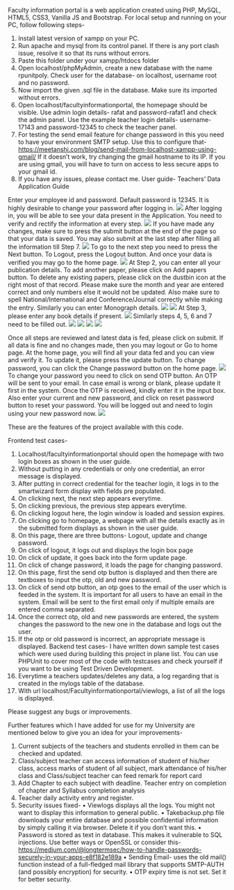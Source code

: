 Faculty information portal is a web application created using PHP, MySQL, HTML5, CSS3, Vanilla JS and Bootstrap. 
For local setup and running on your PC, follow following steps-
1.	Install latest version of xampp on your PC.
2.	Run apache and mysql from its control panel. If there is any port clash issue, resolve it so that its runs without errors.
3.	Paste this folder under your xampp/htdocs folder
4.	Open localhost/phpMyAdmin, create a new database with the name rpunitpoly. Check user for the database- on localhost, username root and no password.
5.	Now import the given .sql file in the database. Make sure its imported without errors.
6.	Open localhost/facultyinformationportal, the homepage should be visible. Use admin login details- rafat and password-rafat1 and check the admin panel. Use the example teacher login details- username-17143 and password-12345 to check the teacher panel.
7.	For testing the send email feature for change password in this you need to have your environment SMTP setup. Use this to configure that- https://meetanshi.com/blog/send-mail-from-localhost-xampp-using-gmail/  If it doesn’t work, try changing the gmail hostname to its IP. If you are using gmail, you will have to turn on access to less secure apps to your gmail id.
8.	If you have any issues, please contact me.
User guide-
Teachers’ Data Application Guide

Enter your employee id and password. Default password is 12345. It is highly desirable to change your password after logging in.
![](images/1.png)
After logging in, you will be able to see your data present in the Application. You need to verify and rectify the information at every step. 
 ![](images/2.png)
If you have made any changes, make sure to press the submit button at the end of the page so that your data is saved. You may also submit at the last step after filling all the information till Step 7. 
 ![](images/3.png)
To go to the next step you need to press the Next button. To Logout, press the Logout button. And once your data is verified you may go to the home page.
![](images/4.png)
At Step 2, you can enter all your publication details. To add another paper, please click on Add papers button. To delete any existing papers, please click on the dustbin icon at the right most of that record. Please make sure the month and year are entered correct and only numbers else it would not be updated. Also make sure to spell National/International and Conference/Journal correctly while making the entry. Similarly you can enter Monograph details.
 ![](images/5.png)
 ![](images/6.png)
At Step 3, please enter any book details if present.
 ![](images/7.png)
Similarly steps 4, 5, 6 and 7 need to be filled out.
 ![](images/8.png)
 ![](images/9.png)
 ![](images/10.png)
 ![](images/11.png)
  
Once all steps are reviewed and latest data is fed, please click on submit. If all data is fine and no changes made, then you may logout or Go to home page.
At the home page, you will find all your data fed and you can view and verify it. To update it, please press the update button.
To change password, you can click the Change password button on the home page.
 ![](images/12.png)
To change your password you need to click on send OTP button. An OTP will be sent to your email. In case email is wrong or blank, please update it first in the system.
Once the OTP is received, kindly enter it in the input box. Also enter your current and new password, and click on reset password button to reset your password. You will be logged out and need to login using your new password now.
 ![](images/13.png)

These are the features of the project available with this code. 

Frontend test cases-
1.	Localhost/facultyinformationportal should open the homepage with two login boxes as shown in the user guide.
2.	Without putting in any credentials or only one credential, an error message is displayed.
3.	After putting in correct credential for the teacher login, it logs in to the smartwizard form display with fields pre populated.
4.	On clicking next, the next step appears everytime.
5.	 On clicking previous, the previous step appears everytime.
6.	On clicking logout here, the login window is loaded and session expires.
7.	On clicking go to homepage, a webpage with all the details exactly as in the submitted form displays as shown in the user guide.
8.	On this page, there are three buttons- Logout, update and change password.
9.	On click of logout, it logs out and displays the login box page
10.	On click of update, it goes back into the form update page.
11.	On click of change password, it loads the page for changing password.
12.	On this page, first the send otp button is displayed and then there are textboxes to input the otp, old and new password.
13.	On click of send otp button, an otp goes to the email of the user which is feeded in the system. It is important for all users to have an email in the system. Email will be sent to the first email only if multiple emails are entered comma separated.
14.	Once the correct otp, old and new passwords are entered, the system changes the password to the new one in the database and logs out the user.
15.	If the otp or old password is incorrect, an appropriate message is displayed.
Backend test cases- I have written down sample test cases which were used during building this project in plane list. You can use PHPUnit to cover most of the code with testcases and check yourself if you want to be using Test Driven Development.
16.	Everytime a teachers updates/deletes any data, a log regarding that is created in the mylogs table of the database.
17.	With url localhost/Facultyinformationportal/viewlogs, a list of all the logs is displayed.

Please suggest any bugs or improvements.

Further features which I have added for use for my University are mentioned below to give you an idea for your improvements-
1.	Current subjects of the teachers and students enrolled in them can be checked and updated.
2.	Class/subject teacher can access information of student of his/her class, access marks of student of all subject, mark attendance of his/her class and Class/subject teacher can feed remark for report card
3.	Add Chapter to each subject with deadline. Teacher entry on completion of chapter and Syllabus completion analysis
4.	Teacher daily activity entry and register.
5.	Security issues fixed-
•	Viewlogs displays all the logs. You might not want to display this information to general public.
•	Takebackup.php file downloads your entire database and possible confidential information by simply calling it via browser. Delete it if you don’t want this.
•	Password is stored as text in database. This makes it vulnerable to SQL injections. Use better ways or OpenSSL or consider this- https://medium.com/@longtermsec/how-to-handle-passwords-securely-in-your-apps-e8f182e189a
•	Sending Email- uses the old mail() function instead of a full-fledged mail library that supports SMTP-AUTH (and possibly encryption) for security. 
•	OTP expiry time is not set. Set it for better security.


